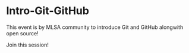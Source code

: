 # Intro-Git-GitHub
This event is by MLSA community to introduce Git and GitHub alongwith open source!

Join this session!
